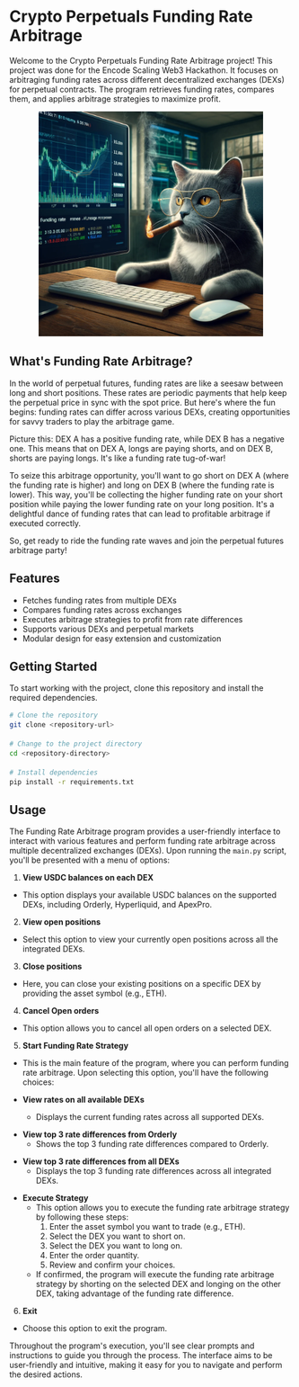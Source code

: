 # Crypto Perpetuals Funding Rate Arbitrage

Welcome to the Crypto Perpetuals Funding Rate Arbitrage project! This project was done for the Encode Scaling Web3 Hackathon. It focuses on arbitraging funding rates across different decentralized exchanges (DEXs) for perpetual contracts. The program retrieves funding rates, compares them, and applies arbitrage strategies to maximize profit.
<p align="center">
  <img src="public/crypto_cat.png" alt="Crypto Cat" width="400"/>
</p>

## What's Funding Rate Arbitrage?

In the world of perpetual futures, funding rates are like a seesaw between long and short positions. These rates are periodic payments that help keep the perpetual price in sync with the spot price. But here's where the fun begins: funding rates can differ across various DEXs, creating opportunities for savvy traders to play the arbitrage game.

Picture this: DEX A has a positive funding rate, while DEX B has a negative one. This means that on DEX A, longs are paying shorts, and on DEX B, shorts are paying longs. It's like a funding rate tug-of-war!

To seize this arbitrage opportunity, you'll want to go short on DEX A (where the funding rate is higher) and long on DEX B (where the funding rate is lower). This way, you'll be collecting the higher funding rate on your short position while paying the lower funding rate on your long position. It's a delightful dance of funding rates that can lead to profitable arbitrage if executed correctly.

So, get ready to ride the funding rate waves and join the perpetual futures arbitrage party!

## Features

- Fetches funding rates from multiple DEXs
- Compares funding rates across exchanges
- Executes arbitrage strategies to profit from rate differences
- Supports various DEXs and perpetual markets
- Modular design for easy extension and customization

## Getting Started
To start working with the project, clone this repository and install the required dependencies.

```bash
# Clone the repository
git clone <repository-url>

# Change to the project directory
cd <repository-directory>

# Install dependencies
pip install -r requirements.txt
```

## Usage

The Funding Rate Arbitrage program provides a user-friendly interface to interact with various features and perform funding rate arbitrage across multiple decentralized exchanges (DEXs). Upon running the `main.py` script, you'll be presented with a menu of options:

1. **View USDC balances on each DEX**
  - This option displays your available USDC balances on the supported DEXs, including Orderly, Hyperliquid, and ApexPro.

2. **View open positions**
  - Select this option to view your currently open positions across all the integrated DEXs.

3. **Close positions**
  - Here, you can close your existing positions on a specific DEX by providing the asset symbol (e.g., ETH).

4. **Cancel Open orders**
  - This option allows you to cancel all open orders on a selected DEX.

5. **Start Funding Rate Strategy**
  - This is the main feature of the program, where you can perform funding rate arbitrage. Upon selecting this option, you'll have the following choices:

  - **View rates on all available DEXs**
    - Displays the current funding rates across all supported DEXs.

  <!-- Insert screenshot here -->

  - **View top 3 rate differences from Orderly**
    - Shows the top 3 funding rate differences compared to Orderly.

  <!-- Insert screenshot here -->

  - **View top 3 rate differences from all DEXs**
    - Displays the top 3 funding rate differences across all integrated DEXs.

  <!-- Insert screenshot here -->

  - **Execute Strategy**
    - This option allows you to execute the funding rate arbitrage strategy by following these steps:
      1. Enter the asset symbol you want to trade (e.g., ETH).
      2. Select the DEX you want to short on.
      3. Select the DEX you want to long on.
      4. Enter the order quantity.
      5. Review and confirm your choices.
    - If confirmed, the program will execute the funding rate arbitrage strategy by shorting on the selected DEX and longing on the other DEX, taking advantage of the funding rate difference.

  <!-- Insert screenshot here -->

6. **Exit**
  - Choose this option to exit the program.

Throughout the program's execution, you'll see clear prompts and instructions to guide you through the process. The interface aims to be user-friendly and intuitive, making it easy for you to navigate and perform the desired actions.
